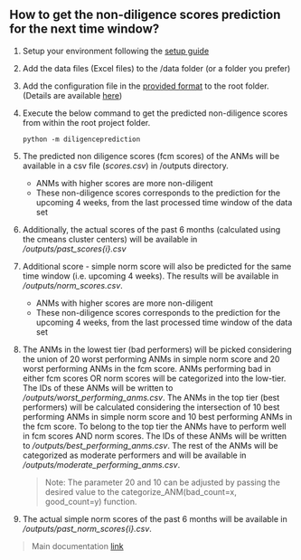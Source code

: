 ## How to get the non-diligence scores prediction for the next time window?

1. Setup your environment following the [setup guide](../setup/README.md)
2. Add the data files (Excel files) to the /data folder (or a folder you prefer)
3. Add the configuration file in the [provided format](../config.yaml) to the root folder.
(Details are available [here](../data/README.md))
4. Execute the below command to get the predicted non-diligence scores from within the root project folder.

    ```commandline
    python -m diligenceprediction
    ```

5. The predicted non diligence scores (fcm scores) of the ANMs will be available in a csv file (_scores.csv_) in /outputs directory.
    - ANMs with higher scores are more non-diligent
    - These non-diligence scores corresponds to the prediction for the upcoming 4 weeks, from the last processed time window of the data set
    
6. Additionally, the actual scores of the past 6 months (calculated using the cmeans cluster centers) will be available in _/outputs/past_scores{i}.csv_

7. Additional score - simple norm score will also be predicted for the same time window (i.e. upcoming 4 weeks). 
   The results will be available in _/outputs/norm_scores.csv_.
    - ANMs with higher scores are more non-diligent
    - These non-diligence scores corresponds to the prediction for the upcoming 4 weeks, from the last processed time window of the data set

8. The ANMs in the lowest tier (bad performers) will be picked considering the union of 20 worst performing ANMs in simple norm score and 20 worst performing ANMs in the fcm score.
   ANMs performing bad in either fcm scores OR norm scores will be categorized into the low-tier.
   The IDs of these ANMs will be written to _/outputs/worst_performing_anms.csv_.
   The ANMs in the top tier (best performers) will be calculated considering the intersection of 10 best performing ANMs in simple norm score and 10 best performing ANMs in the fcm score. 
   To belong to the top tier the ANMs have to perform well in fcm scores AND norm scores.
   The IDs of these ANMs will be written to _/outputs/best_performing_anms.csv_. 
   The rest of the ANMs will be categorized as moderate performers and will be available in _/outputs/moderate_performing_anms.csv_.
   > Note: The parameter 20 and 10 can be adjusted by passing the desired value to the categorize_ANM(bad_count=x, good_count=y) function.
   
9. The actual simple norm scores of the past 6 months will be available in _/outputs/past_norm_scores{i}.csv_.

> Main documentation [link](../docs/README.md)
